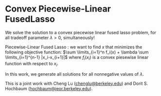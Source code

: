 # Convex Piecewise-Linear FusedLasso
We solve the solution to a convex piecewise linear fused lasso problem, for all tradeoff parameter $\lambda > 0$, simultaneously!

Piecewise-Linear Fused Lasso : we want to find $x$ that minimizes the following objective function: $\sum \limits_{i=1}^n f_i(x) + \lambda \sum \limits_{i=1}^{n-1} |x_i-x_{i+1}|$ where $f_i(x_i)$ is a convex piesewise linear function with respect to $x_i$.

In this work, we generate all solutions for all nonnegative values of $\lambda$.

This is a joint work with Cheng Lu (chenglu@berkeley.edu) and Dorit S. Hochbaum (hochbaum@ieor.berkeley.edu).
